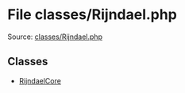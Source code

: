 File classes/Rijndael.php
=========

Source: [classes/Rijndael.php](https://github.com/PrestaShop/PrestaShop/blob/1.5.6.1/classes/Rijndael.php)


Classes
-------

* [RijndaelCore](class.RijndaelCore.md)

